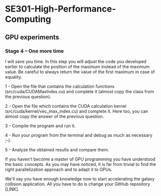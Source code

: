 # SE301-High-Performance-Computing
 
## GPU experiments

### Stage 4 – One more time

I will save you time. In this step you will adjust the code you developed earlier to calculate the position of the maximum instead of the maximum value. Be careful to always return the value of the first maximum in case of equality.

1 - Open the file that contains the calculation functions (src/cuda/CUDAMaxIndex.cu) and complete it (almost copy the class from the previous question).

2 - Open the file which contains the CUDA calculation kernel (src/cuda/kernel/vec_max_index.cu) and complete it. Here too, you can almost copy the answer of the previous question.

3 - Compile the program and run it.

4 - Run your program from the terminal and debug as much as necessary ;-).

5 - Analyze the obtained results and compare them.

If you haven't become a master of GPU programming you have understood the basic concepts. As you may have noticed, it is far from trivial to find the right parallelization approach and to adapt it to GPUs.

We'll say you have enough knowledge now to start accelerating the galaxy collision application. All you have to do is change your GitHub repository [LINK].
